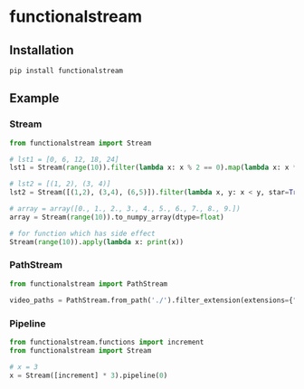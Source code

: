 # functionalstream

## Installation

```shell script
pip install functionalstream
```

## Example

### Stream

```python
from functionalstream import Stream

# lst1 = [0, 6, 12, 18, 24]
lst1 = Stream(range(10)).filter(lambda x: x % 2 == 0).map(lambda x: x * 3).to_list()

# lst2 = [(1, 2), (3, 4)]
lst2 = Stream([(1,2), (3,4), (6,5)]).filter(lambda x, y: x < y, star=True).to_list()

# array = array([0., 1., 2., 3., 4., 5., 6., 7., 8., 9.])
array = Stream(range(10)).to_numpy_array(dtype=float)

# for function which has side effect
Stream(range(10)).apply(lambda x: print(x))
```

### PathStream

```python
from functionalstream import PathStream

video_paths = PathStream.from_path('./').filter_extension(extensions={".jpeg"})
```


### Pipeline

```python
from functionalstream.functions import increment
from functionalstream import Stream

# x = 3
x = Stream([increment] * 3).pipeline(0)
```

